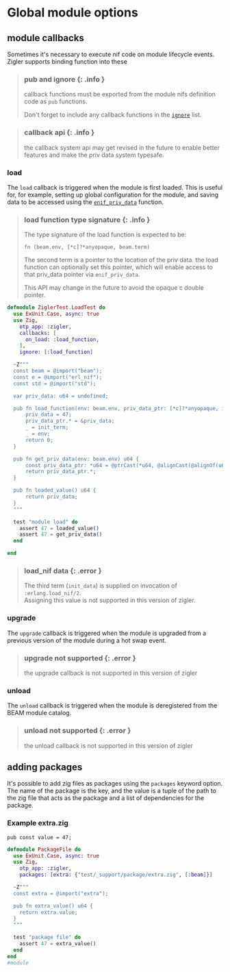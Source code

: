 # Global module options

## module callbacks

Sometimes it's necessary to execute nif code on module lifecycle events.  Zigler
supports binding function into these 

> ### pub and ignore {: .info }
> callback functions must be exported from the module nifs definition code as
> `pub` functions.
>
> Don't forget to include any callback functions in the [`ignore`](4-nif_options.html#ignore)
> list.

> ### callback api {: .info }
> the callback system api may get revised in the future to enable better features
> and make the priv data system typesafe.

### load

The `load` callback is triggered when the module is first loaded.  This
is useful for, for example, setting up global configuration for the
module, and saving data to be accessed using the [`enif_priv_data`](https://www.erlang.org/doc/man/erl_nif.html#enif_priv_data) function.

> ### load function type signature {: .info }
>
> The type signature of the load function is expected to be:
> 
> `fn (beam.env, [*c]?*anyopaque, beam.term)`
>
> The second term is a pointer to the location of the priv data.  the load 
> function can optionally set this pointer, which will enable access to
> that priv_data pointer via `enif_priv_data`.
>
> This API may change in the future to avoid the opaque c double pointer.

```elixir
defmodule ZiglerTest.LoadTest do
  use ExUnit.Case, async: true
  use Zig, 
    otp_app: :zigler, 
    callbacks: [
      on_load: :load_function,
    ],
    ignore: [:load_function]

  ~Z"""
  const beam = @import("beam");
  const e = @import("erl_nif");
  const std = @import("std");

  var priv_data: u64 = undefined; 

  pub fn load_function(env: beam.env, priv_data_ptr: [*c]?*anyopaque, init_term: beam.term) c_int {
      priv_data = 47;
      priv_data_ptr.* = &priv_data;
      _ = init_term;
      _ = env;
      return 0;
  }

  pub fn get_priv_data(env: beam.env) u64 {
      const priv_data_ptr: *u64 = @ptrCast(*u64, @alignCast(@alignOf(u64), e.enif_priv_data(env)));
      return priv_data_ptr.*;
  }

  pub fn loaded_value() u64 {
      return priv_data;
  }
  """

  test "module load" do
    assert 47 = loaded_value()
    assert 47 = get_priv_data()
  end

end
```

> ### load_nif data {: .error }
>
> The third term (`init_data`) is supplied on invocation of `:erlang.load_nif/2`.  
> Assigning this value is not supported in this version of zigler.

### upgrade

The `upgrade` callback is triggered when the module is upgraded from a
previous version of the module during a hot swap event.

> ### upgrade not supported {: .error }
>
> the upgrade callback is not supported in this version of zigler

### unload

The `unload` callback is triggered when the module is deregistered from
the BEAM module catalog.

> ### unload not supported {: .error }
>
> the unload callback is not supported in this version of zigler

## adding packages

It's possible to add zig files as packages using the `packages` 
keyword option.  The name of the package is the key, and the value 
is a tuple of the path to the zig file that acts as the package and
a list of dependencies for the package.  

### Example extra.zig

```zig
pub const value = 47;
```

```elixir
defmodule PackageFile do
  use ExUnit.Case, async: true
  use Zig, 
    otp_app: :zigler,
    packages: [extra: {"test/_support/package/extra.zig", [:beam]}]

  ~Z"""
  const extra = @import("extra");

  pub fn extra_value() u64 {
    return extra.value;
  }
  """

  test "package file" do
    assert 47 = extra_value()
  end
end
#module
```